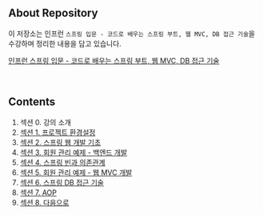## About Repository

이 저장소는 인프런 `스프링 입문 - 코드로 배우는 스프링 부트, 웹 MVC, DB 접근 기술`을 수강하며 정리한 내용을 담고 있습니다.
 
[인프런 스프링 입문 - 코드로 배우는 스프링 부트, 웹 MVC, DB 접근 기술](https://inf.run/DyXZ)

<br />

## Contents
1. 섹션 0. 강의 소개
2. [섹션 1. 프로젝트 환경설정](https://devleejb.site/1-643b04ad78214d479f5c8759007e5a50)
3. [섹션 2. 스프링 웹 개발 기초](https://devleejb.site/2-3380baa31f6e40179afdcb8a1944eec1)
4. [섹션 3. 회원 관리 예제 - 백엔드 개발](https://devleejb.site/3-d260e5a00b0741efa6ebea986411c903)
5. [섹션 4. 스프링 빈과 의존관계](https://devleejb.site/4-6b909e5cb28d4089a951e3753a3f4148)
6. [섹션 5. 회원 관리 예제 - 웹 MVC 개발](https://devleejb.site/5-MVC-3106c7fc5d6048e1b54e25dd5789ce2a)
7. [섹션 6. 스프링 DB 접근 기술](https://devleejb.site/6-DB-3e28c2026034417f8b948a6e82c14d74)
8. [섹션 7. AOP](https://devleejb.site/7-AOP-196614c5e2264bd9a6dd6727a9836b2d)
9. [섹션 8. 다음으로](https://devleejb.site/8-1105a1639ac84994b0edc8a168417624)
